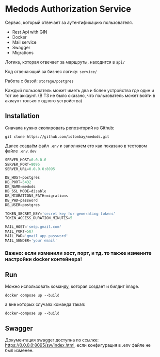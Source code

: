 # Medods Authorization Service

Сервис, который отвечает за аутентификацию пользователя.

* Rest Api with GIN
* Docker
* Mail service
* Swagger
* Migrations

Логика, которая отвечает за маршруты, находится в ``api/``

Код отвечающий за бизнес логику: ``service/``

Работа с базой: ``storage/postgres``

Каждый пользователь может иметь два и более устройства где один и тот же аккаунт. (В ТЗ не было сказано, что пользователь может войти в аккаунт только с одного устройства)

## Installation

Сначала нужно скопировать репозиторий из Github:
```
git clone https://github.com/islombay/medods.git
```

Далее создаём файл `.env` и заполняем его как показано в тестовом файле `.env.dev`
```js
SERVER_HOST=0.0.0.0
SERVER_PORT=8095
SERVER_URL=0.0.0.0:8095

DB_HOST=postgres
DB_PORT=5432
DB_NAME=medods
DB_SSL_MODE=disable
DB_MIGRATIONS_PATH=migrations
DB_PWD=password
DB_USER=postgres

TOKEN_SECRET_KEY='secret key for generating tokens'
TOKEN_ACCESS_DURATION_MINUTES=5

MAIL_HOST='smtp.gmail.com'
MAIL_PORT=587
MAIL_PWD='gmail app password'
MAIL_SENDER='your email'
```

### **Важно:** если изменили хост, порт, и тд. то также измените настройки docker контейнера!


## Run
Можно использовать команду, которая создает и билдит image.
```
docker compose up --build
```
а вне которых случаях команда такая:
```
docker-compose up --build
```

## Swagger

Документация swagger доступна по ссылке: https://0.0.0.0:8095/sw/index.html, если конфигурация в .env файле не был изменен.